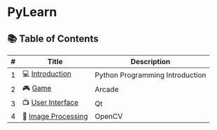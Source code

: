 # PyLearn


## 📚 Table of Contents

| # | Title                                       | Description                     |
| - | ------------------------------------------- | ------------------------------- |
| 1 | 💻 [Introduction](./Introduction/)        | Python Programming Introduction |
| 2 | 🎮 [Game](./2.Game/)                        | Arcade               |
| 3 | 📺 [User Interface](./3.UserInterface/)     | Qt                |
| 4 | 🎨 [Image Processing](./4.ImageProcessing/) | OpenCV              |
